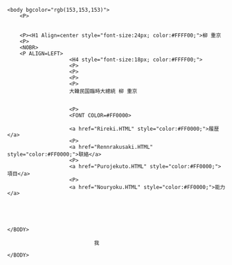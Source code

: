 <HTML>						
					
						
	<body bgcolor="rgb(153,153,153)">					
		<P>
		

		<P><H1 Align=center style="font-size:24px; color:#FFFF00;">柳 重京
		<P>
		<NOBR>					
		<P ALIGN=LEFT>		
						<H4 style="font-size:18px; color:#FFFF00;">			
						<P>
						<P>
						<P>
						<P>
						大韓民国臨時大總統 柳 重京
						
						
						<P>
						<FONT COLOR=#FF0000>

						<a href="Rireki.HTML" style="color:#FF0000;">履歴</a>
						<P>
						<a href="Rennrakusaki.HTML" style="color:#FF0000;">联絡</a>
						<P>
						<a href="Purojekuto.HTML" style="color:#FF0000;">項目</a>
						<P>
						<a href="Nouryoku.HTML" style="color:#FF0000;">能力</a>
						
						
						
						
						
	</BODY>					
</HTML>						
					
								
								
								
								
								
								
								
								
								我
								
	</BODY>							
								
								
								
</HTML>								
								

